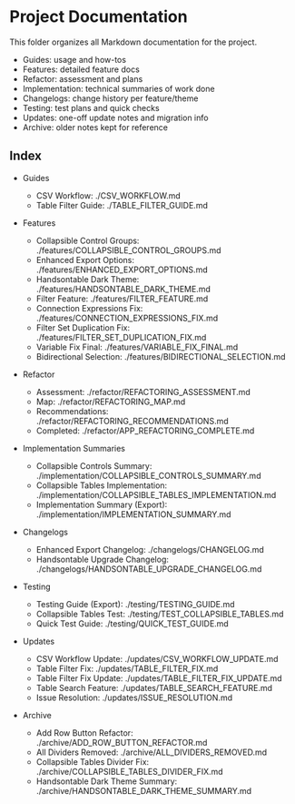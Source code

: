 # Project Documentation

This folder organizes all Markdown documentation for the project.

- Guides: usage and how-tos
- Features: detailed feature docs
- Refactor: assessment and plans
- Implementation: technical summaries of work done
- Changelogs: change history per feature/theme
- Testing: test plans and quick checks
- Updates: one-off update notes and migration info
- Archive: older notes kept for reference

## Index

- Guides
  - CSV Workflow: ./CSV_WORKFLOW.md
  - Table Filter Guide: ./TABLE_FILTER_GUIDE.md

- Features
  - Collapsible Control Groups: ./features/COLLAPSIBLE_CONTROL_GROUPS.md
  - Enhanced Export Options: ./features/ENHANCED_EXPORT_OPTIONS.md
  - Handsontable Dark Theme: ./features/HANDSONTABLE_DARK_THEME.md
  - Filter Feature: ./features/FILTER_FEATURE.md
  - Connection Expressions Fix: ./features/CONNECTION_EXPRESSIONS_FIX.md
  - Filter Set Duplication Fix: ./features/FILTER_SET_DUPLICATION_FIX.md
  - Variable Fix Final: ./features/VARIABLE_FIX_FINAL.md
  - Bidirectional Selection: ./features/BIDIRECTIONAL_SELECTION.md

- Refactor
  - Assessment: ./refactor/REFACTORING_ASSESSMENT.md
  - Map: ./refactor/REFACTORING_MAP.md
  - Recommendations: ./refactor/REFACTORING_RECOMMENDATIONS.md
  - Completed: ./refactor/APP_REFACTORING_COMPLETE.md

- Implementation Summaries
  - Collapsible Controls Summary: ./implementation/COLLAPSIBLE_CONTROLS_SUMMARY.md
  - Collapsible Tables Implementation: ./implementation/COLLAPSIBLE_TABLES_IMPLEMENTATION.md
  - Implementation Summary (Export): ./implementation/IMPLEMENTATION_SUMMARY.md

- Changelogs
  - Enhanced Export Changelog: ./changelogs/CHANGELOG.md
  - Handsontable Upgrade Changelog: ./changelogs/HANDSONTABLE_UPGRADE_CHANGELOG.md

- Testing
  - Testing Guide (Export): ./testing/TESTING_GUIDE.md
  - Collapsible Tables Test: ./testing/TEST_COLLAPSIBLE_TABLES.md
  - Quick Test Guide: ./testing/QUICK_TEST_GUIDE.md

- Updates
  - CSV Workflow Update: ./updates/CSV_WORKFLOW_UPDATE.md
  - Table Filter Fix: ./updates/TABLE_FILTER_FIX.md
  - Table Filter Fix Update: ./updates/TABLE_FILTER_FIX_UPDATE.md
  - Table Search Feature: ./updates/TABLE_SEARCH_FEATURE.md
  - Issue Resolution: ./updates/ISSUE_RESOLUTION.md

- Archive
  - Add Row Button Refactor: ./archive/ADD_ROW_BUTTON_REFACTOR.md
  - All Dividers Removed: ./archive/ALL_DIVIDERS_REMOVED.md
  - Collapsible Tables Divider Fix: ./archive/COLLAPSIBLE_TABLES_DIVIDER_FIX.md
  - Handsontable Dark Theme Summary: ./archive/HANDSONTABLE_DARK_THEME_SUMMARY.md
